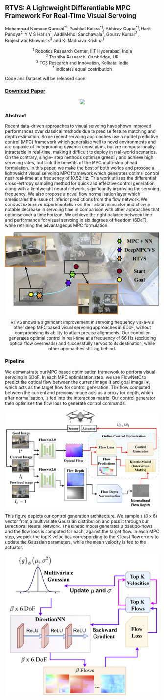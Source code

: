 ## RTVS: A Lightweight Differentiable MPC Framework For Real-Time Visual Servoing

Mohammad Nomaan Qureshi<sup>\*</sup><sup>1</sup>, Pushkal Katara<sup>\*</sup><sup>1</sup>, Abhinav Gupta<sup>\*</sup><sup>1</sup>, Harit Pandya<sup>2</sup>, Y V S Harish<sup>1</sup>, AadilMehdi Sanchawala<sup>1</sup>, Gourav Kumar<sup>3</sup>, Brojeshwar Bhowmick<sup>3</sup> and K. Madhava Krishna<sup>1</sup>

<div align="center">
<sup>1</sup> Robotics Research Center, IIIT Hyderabad, India <br> 
<sup>2</sup> Toshiba Research, Cambridge, UK <br> 
<sup>3</sup> TCS Research and Innovation, Kolkata, India <br>
<sup>*</sup> indicates equal contribution <br>
</div>

Code and Dataset will be released soon!

### [Download Paper](https://bonjovi1.github.io/assets/pdf/RTVS.pdf)

<p align="center">
<img src="video.gif" /> 
</p>

### Abstract

Recent data-driven approaches to visual servoing have shown improved performances over classical methods due to precise feature matching and depth estimation. Some recent servoing approaches use a model predictive control (MPC) framework which generalise well to novel environments and are capable of incorporating dynamic constraints, but are computationally intractable in real-time, making it difficult to deploy in real-world scenarios. On the contrary, single- step methods optimise greedily and achieve high servoing rates, but lack the benefits of the MPC multi-step ahead formulation. In this paper, we make the best of both worlds and propose a lightweight visual servoing MPC framework which generates optimal control near real-time at a frequency of 10.52 Hz. This work utilises the differential cross-entropy sampling method for quick and effective control generation along with a lightweight neural network, significantly improving the servoing frequency. We also propose a novel flow normalisation layer which ameliorates the issue of inferior predictions from the flow network. We conduct extensive experimentation on the Habitat simulator and show a notable decrease in servoing time in comparison with other approaches that optimise over a time horizon. We achieve the right balance between time and performance for visual servoing in six degrees of freedom (6DoF), while retaining the advantageous MPC formulation.


<p align="center">
<img src="Teaser.png" alt="drawing" width="600"/> 
</p>

<p align="center">
RTVS shows a significant improvement in servoing frequency vis-à-vis other deep MPC based visual servoing approaches in 6DoF, without compromising its ability to attain precise alignments. Our controller generates optimal control in real-time at a frequency of 66 Hz (excluding optical flow overheads) and successfully servos to its destination, while other approaches still lag behind.
</p>

### Pipeline
We demonstrate our MPC based optimisation framework to perform visual servoing in 6DoF. In each MPC optimisation step, we use FlowNetC to predict the optical flow between the current image It and goal image I∗, which acts as the target flow for control generation. The flow computed between the current and previous image acts as a proxy for depth, which after normalisation, is fed into the interaction matrix. Our control generator then optimises the flow loss to generate control commands. 

<p align="center">
<img src="main_final.png" alt="drawing" width="600"/>
</p>

This figure depicts our control generation architecture. We sample a (β x 6) vector from a multivariate Gaussian distribution and pass it through our Directional Neural Network. The kinetic model generates β pseudo-flows and the flow loss is computed for each, against the target flow. In each MPC step, we pick the top K velocities corresponding to the K least flow errors to update the Gaussian parameters, while the mean velocity is fed to the actuator.
<p align="center">
<img src="generatorv5.png" alt="drawing" width="500"/>
</p>

